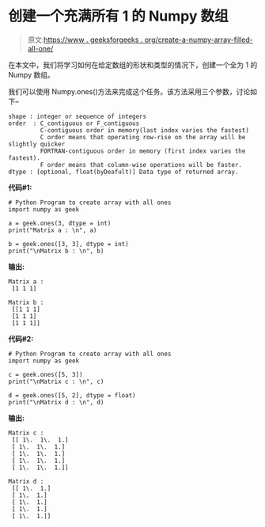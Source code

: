 # 创建一个充满所有 1 的 Numpy 数组

> 原文:[https://www . geeksforgeeks . org/create-a-numpy-array-filled-all-one/](https://www.geeksforgeeks.org/create-a-numpy-array-filled-with-all-ones/)

在本文中，我们将学习如何在给定数组的形状和类型的情况下，创建一个全为 1 的 Numpy 数组。

我们可以使用 Numpy.ones()方法来完成这个任务。该方法采用三个参数，讨论如下–

```
shape : integer or sequence of integers
order  : C_contiguous or F_contiguous
         C-contiguous order in memory(last index varies the fastest)
         C order means that operating row-rise on the array will be slightly quicker
         FORTRAN-contiguous order in memory (first index varies the fastest).
         F order means that column-wise operations will be faster. 
dtype : [optional, float(byDeafult)] Data type of returned array.  

```

**代码#1:**

```
# Python Program to create array with all ones
import numpy as geek 

a = geek.ones(3, dtype = int) 
print("Matrix a : \n", a) 

b = geek.ones([3, 3], dtype = int) 
print("\nMatrix b : \n", b) 
```

**输出:**

```
Matrix a : 
 [1 1 1]

Matrix b : 
 [[1 1 1]
 [1 1 1]
 [1 1 1]]

```

**代码#2:**

```
# Python Program to create array with all ones
import numpy as geek 

c = geek.ones([5, 3]) 
print("\nMatrix c : \n", c) 

d = geek.ones([5, 2], dtype = float) 
print("\nMatrix d : \n", d) 
```

**输出:**

```
Matrix c : 
 [[ 1\.  1\.  1.]
 [ 1\.  1\.  1.]
 [ 1\.  1\.  1.]
 [ 1\.  1\.  1.]
 [ 1\.  1\.  1.]]

Matrix d : 
 [[ 1\.  1.]
 [ 1\.  1.]
 [ 1\.  1.]
 [ 1\.  1.]
 [ 1\.  1.]]

```